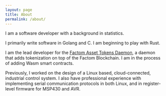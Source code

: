 ```yaml
---
layout: page
title: About
permalink: /about/
---
```


I am a software developer with a background in statistics.

I primarily write software in Golang and C. I am beginning to play with Rust.

I am the lead developer for the [Factom Asset Tokens
Daemon](https://github.com/Factom-Asset-Tokens/fatd), a daemon that adds
tokenization on top of the Factom Blockchain. I am in the process of adding
Wasm smart contracts.

Previously, I worked on the design of a Linux based, cloud-connected,
industrial control system. I also have professional experience with
implementing serial communication protocols in both Linux, and in
register-level firmware for MSP430 and AVR.
